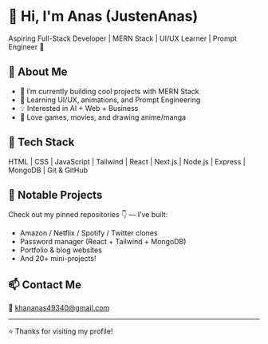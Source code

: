  # 👋 Hi, I'm Anas (JustenAnas)

Aspiring Full-Stack Developer | MERN Stack | UI/UX Learner | Prompt Engineer 🚀

## 🚀 About Me

- 🔭 I’m currently building cool projects with MERN Stack
- 🌱 Learning UI/UX, animations, and Prompt Engineering
- 💡 Interested in AI + Web + Business
- 🎨 Love games, movies, and drawing anime/manga

## 🧰 Tech Stack

HTML | CSS | JavaScript | Tailwind | React | Next.js | Node.js | Express | MongoDB | Git & GitHub

## 📂 Notable Projects

Check out my pinned repositories 👇 — I’ve built:
- Amazon / Netflix / Spotify / Twitter clones
- Password manager (React + Tailwind + MongoDB)
- Portfolio & blog websites
- And 20+ mini-projects!

## 📫 Contact Me

📧 [khananas49340@gmail.com](mailto:khananas49340@gmail.com)

---

⭐ Thanks for visiting my profile!
